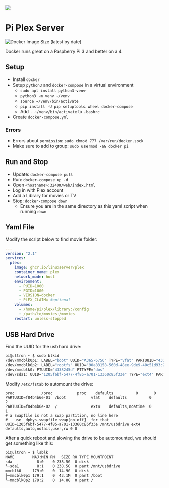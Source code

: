 ![](https://raw.githubusercontent.com/linuxserver/docker-templates/master/linuxserver.io/img/linuxserver_medium.png)

# Pi Plex Server

![Docker Image Size (latest by date)](https://img.shields.io/docker/image-size/linuxserver/plex)

Docker runs great on a Raspberry Pi 3 and better on a 4.

## Setup

- Install `docker`
- Setup `python3` and `docker-compose` in a virtual environment
    - `sudo apt install python3-venv`
    - `python3 -m venv ~/venv`
    - `source ~/venv/bin/activate`
    - `pip install -U pip setuptools wheel docker-compose`
    - Add `. ~/venv/bin/activate` to `.bashrc`
- Create `docker-compose.yml`

### Errors

- Errors about `permission`: `sudo chmod 777 /var/run/docker.sock`
- Make sure to add to group: `sudo usermod -aG docker pi`

## Run and Stop

- Update: `docker-compose pull`
- Run: `docker-compose up -d`
- Open `<hostname>:32400/web/index.html`
- Log in with Plex account
- Add a Library for movies or TV
- Stop: `docker-compose down`
    - Ensure you are in the same directory as this yaml script when running `down`

## Yaml File

Modify the script below to find movie folder:

```yaml
---
version: "2.1"
services:
  plex:
    image: ghcr.io/linuxserver/plex
    container_name: plex
    network_mode: host
    environment:
      - PUID=1000
      - PGID=1000
      - VERSION=docker
      - PLEX_CLAIM= #optional
    volumes:
      - /home/pi/plex/library:/config
      - /path/to/movies:/movies
    restart: unless-stopped
```

## USB Hard Drive

Find the UUID for the usb hard drive:

```bash
pi@ultron ~ $ sudo blkid
/dev/mmcblk0p1: LABEL="boot" UUID="A365-6756" TYPE="vfat" PARTUUID="4338245d-01"
/dev/mmcblk0p2: LABEL="rootfs" UUID="90a83158-560d-48ee-9de9-40c51d93c287" TYPE="ext4" PARTUUID="4338245d-02"
/dev/mmcblk0: PTUUID="4338245d" PTTYPE="dos"
/dev/sda1: UUID="1205f6bf-5477-4f85-a701-13360c85f33e" TYPE="ext4" PARTUUID="6d95cef4-01"
```

Modify `/etc/fstab` to automount the drive:

```
proc            /proc           proc    defaults          0       0
PARTUUID=f84b4b6e-01  /boot           vfat    defaults          0       2
PARTUUID=f84b4b6e-02  /               ext4    defaults,noatime  0       1
# a swapfile is not a swap partition, no line here
#   use  dphys-swapfile swap[on|off]  for that
UUID=1205f6bf-5477-4f85-a701-13360c85f33e /mnt/usbdrive ext4 defaults,auto,nofail,user,rw 0 0
```

After a quick reboot and alowing the drive to be automounted, we should get something like this:

```bash
pi@ultron ~ $ lsblk
NAME        MAJ:MIN RM   SIZE RO TYPE MOUNTPOINT
sda           8:0    0 238.5G  0 disk 
└─sda1        8:1    0 238.5G  0 part /mnt/usbdrive
mmcblk0     179:0    0  14.9G  0 disk 
├─mmcblk0p1 179:1    0  43.1M  0 part /boot
└─mmcblk0p2 179:2    0  14.8G  0 part /
```
